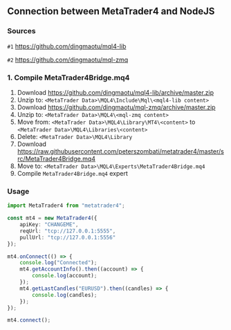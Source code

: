 ## Connection between MetaTrader4 and NodeJS

### Sources

`#1` https://github.com/dingmaotu/mql4-lib

`#2` https://github.com/dingmaotu/mql-zmq

### 1. Compile MetaTrader4Bridge.mq4

1. Download https://github.com/dingmaotu/mql4-lib/archive/master.zip
2. Unzip to: `<MetaTrader Data>\MQL4\Include\Mql\<mql4-lib content>`
3. Download https://github.com/dingmaotu/mql-zmq/archive/master.zip
4. Unzip to: `<MetaTrader Data>\MQL4\<mql-zmq content>`
5. Move from: `<MetaTrader Data>\MQL4\Library\MT4\<content>` to
`<MetaTrader Data>\MQL4\Libraries\<content>`
6. Delete: `<MetaTrader Data>\MQL4\Library`
7. Download https://raw.githubusercontent.com/peterszombati/metatrader4/master/src/MetaTrader4Bridge.mq4
8. Move to: `<MetaTrader Data>\MQL4\Experts\MetaTrader4Bridge.mq4`
9. Compile `MetaTrader4Bridge.mq4` expert

### Usage
```ts
import MetaTrader4 from "metatrader4";

const mt4 = new MetaTrader4({
	apiKey: "CHANGEME",
	reqUrl: "tcp://127.0.0.1:5555",
	pullUrl: "tcp://127.0.0.1:5556"
});

mt4.onConnect(() => {
	console.log("Connected");
	mt4.getAccountInfo().then((account) => {
		console.log(account);
	});
	mt4.getLastCandles("EURUSD").then((candles) => {
		console.log(candles);
	});
});

mt4.connect();
```
